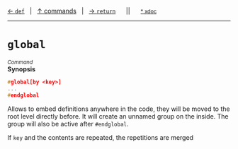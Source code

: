 [&#8592; `def`](ref--commands--def.md)&nbsp;&nbsp;&nbsp;|&nbsp;&nbsp;&nbsp;[&#8593; commands](ref--commands.md)&nbsp;&nbsp;&nbsp;|&nbsp;&nbsp;&nbsp;[&#8594; `return`](ref--commands--return.md)&nbsp;&nbsp;&nbsp;&nbsp;&nbsp;&nbsp;||&nbsp;&nbsp;&nbsp;&nbsp;&nbsp;&nbsp;<small>[\* xdoc](../xdoc/ref.xmd#L53)</small>
***

# `global`
<small>*Command*</small>  
**Synopsis**

```cpp
#global[by <key>]
...
#endglobal

```


Allows to embed definitions anywhere in the code, they will be moved to the root level directly before.
It will create an unnamed group on the inside. The group will also be active after `#endglobal`.

If `key` and the contents are repeated, the repetitions are merged


